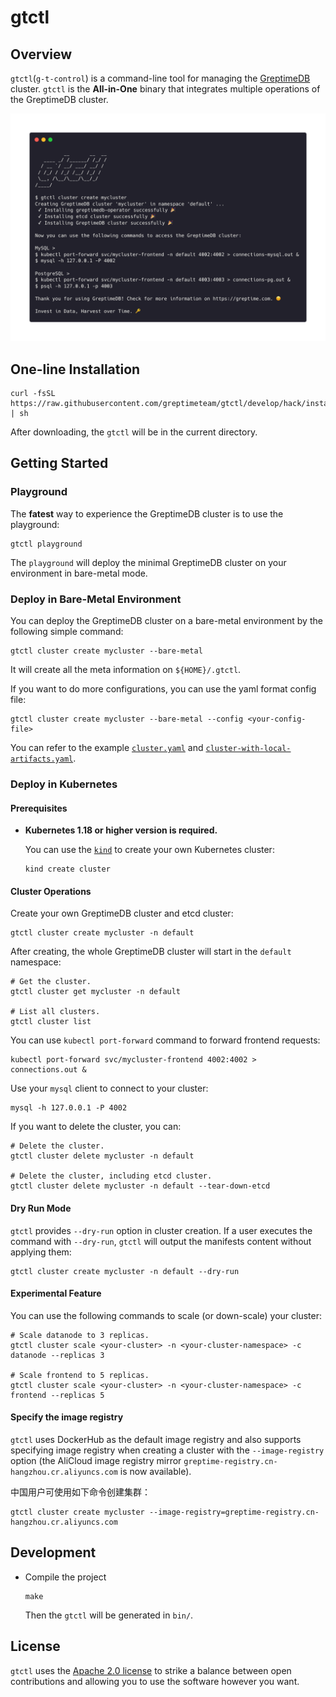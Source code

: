 # gtctl

## Overview

`gtctl`(`g-t-control`) is a command-line tool for managing the [GreptimeDB](https://github.com/GrepTimeTeam/greptimedb) cluster. `gtctl` is the **All-in-One** binary that integrates multiple operations of the GreptimeDB cluster.

<p align="center">
<img alt="screenshot" src="./docs/images/screenshot.png" width="800px">
</p>

## One-line Installation

```console
curl -fsSL https://raw.githubusercontent.com/greptimeteam/gtctl/develop/hack/install.sh | sh
```

After downloading, the `gtctl` will be in the current directory.

## Getting Started

### Playground

The **fatest** way to experience the GreptimeDB cluster is to use the playground:

```console
gtctl playground
```

The `playground` will deploy the minimal GreptimeDB cluster on your environment in bare-metal mode.

### Deploy in Bare-Metal Environment

You can deploy the GreptimeDB cluster on a bare-metal environment by the following simple command:

```console
gtctl cluster create mycluster --bare-metal
```

It will create all the meta information on `${HOME}/.gtctl`.

If you want to do more configurations, you can use the yaml format config file:

```console
gtctl cluster create mycluster --bare-metal --config <your-config-file>
```

You can refer to the example [`cluster.yaml`](./examples/bare-metal/cluster.yaml) and [`cluster-with-local-artifacts.yaml`](./examples/bare-metal/cluster-with-local-artifacts.yaml).

### Deploy in Kubernetes

#### Prerequisites

- **Kubernetes 1.18 or higher version is required.**

  You can use the [`kind`](https://kind.sigs.k8s.io/) to create your own Kubernetes cluster:

  ```console
  kind create cluster
  ```

#### Cluster Operations

Create your own GreptimeDB cluster and etcd cluster:

```console
gtctl cluster create mycluster -n default
```

After creating, the whole GreptimeDB cluster will start in the `default` namespace:

```console
# Get the cluster.
gtctl cluster get mycluster -n default

# List all clusters.
gtctl cluster list
```

You can use `kubectl port-forward` command to forward frontend requests:

```console
kubectl port-forward svc/mycluster-frontend 4002:4002 > connections.out &
```

Use your `mysql` client to connect to your cluster:

```console
mysql -h 127.0.0.1 -P 4002
```

If you want to delete the cluster, you can:

```console
# Delete the cluster.
gtctl cluster delete mycluster -n default

# Delete the cluster, including etcd cluster.
gtctl cluster delete mycluster -n default --tear-down-etcd
```

#### Dry Run Mode

`gtctl` provides `--dry-run` option in cluster creation. If a user executes the command with `--dry-run`, `gtctl` will output the manifests content without applying them:

```console
gtctl cluster create mycluster -n default --dry-run
```

#### Experimental Feature

You can use the following commands to scale (or down-scale) your cluster:

```console
# Scale datanode to 3 replicas.
gtctl cluster scale <your-cluster> -n <your-cluster-namespace> -c datanode --replicas 3

# Scale frontend to 5 replicas.
gtctl cluster scale <your-cluster> -n <your-cluster-namespace> -c frontend --replicas 5
```

#### Specify the image registry

`gtctl` uses DockerHub as the default image registry and also supports specifying image registry when creating a cluster with the `--image-registry` option (the AliCloud image registry mirror `greptime-registry.cn-hangzhou.cr.aliyuncs.com` is now available).

中国用户可使用如下命令创建集群：

```console
gtctl cluster create mycluster --image-registry=greptime-registry.cn-hangzhou.cr.aliyuncs.com
```

## Development

- Compile the project

  ```console
  make
  ```

  Then the `gtctl` will be generated in `bin/`.

## License

`gtctl` uses the [Apache 2.0 license](./LICENSE) to strike a balance between open contributions and allowing you to use the software however you want.

